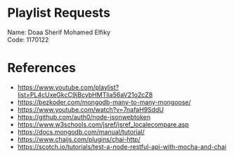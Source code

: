# Playlist Requests
Name: Doaa Sherif Mohamed Elfiky   
Code: 1170122
# References
* https://www.youtube.com/playlist?list=PL4cUxeGkcC9jBcybHMTIia56aV21o2cZ8
* https://bezkoder.com/mongodb-many-to-many-mongoose/
* https://www.youtube.com/watch?v=7nafaH9SddU
* https://github.com/auth0/node-jsonwebtoken
* https://www.w3schools.com/jsref/jsref_localecompare.asp
* https://docs.mongodb.com/manual/tutorial/
* https://www.chaijs.com/plugins/chai-http/
* https://scotch.io/tutorials/test-a-node-restful-api-with-mocha-and-chai